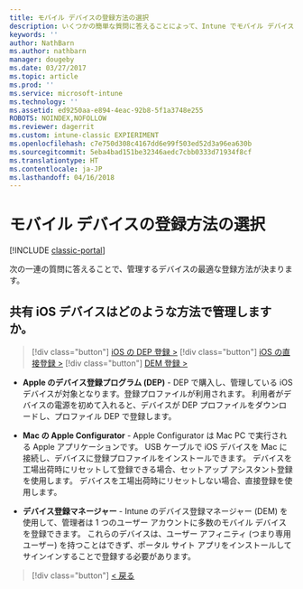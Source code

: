 ```yaml
---
title: モバイル デバイスの登録方法の選択
description: いくつかの簡単な質問に答えることによって、Intune でモバイル デバイスを登録する方法を決定する
keywords: ''
author: NathBarn
ms.author: nathbarn
manager: dougeby
ms.date: 03/27/2017
ms.topic: article
ms.prod: ''
ms.service: microsoft-intune
ms.technology: ''
ms.assetid: ed9250aa-e894-4eac-92b8-5f1a3748e255
ROBOTS: NOINDEX,NOFOLLOW
ms.reviewer: dagerrit
ms.custom: intune-classic EXPIERIMENT
ms.openlocfilehash: c7e750d308c4167dd6e99f503ed52d3a96ea630b
ms.sourcegitcommit: 5eba4bad151be32346aedc7cbb0333d71934f8cf
ms.translationtype: HT
ms.contentlocale: ja-JP
ms.lasthandoff: 04/16/2018
---
```

# <a name="choose-how-to-enroll-mobile-devices"></a>モバイル デバイスの登録方法の選択

[!INCLUDE [classic-portal](../includes/classic-portal.md)]

次の一連の質問に答えることで、管理するデバイスの最適な登録方法が決まります。

## <a name="how-will-you-manage-shared-ios-devices"></a>**共有 iOS デバイスはどのような方法で管理しますか。**

> [!div class="button"]
> [iOS の DEP 登録 >](/intune-classic/deploy-use/ios-device-enrollment-program-in-microsoft-intune)
> [!div class="button"]
> [iOS の直接登録 >](/intune-classic/deploy-use/ios-direct-enrollment-in-microsoft-intune)
> [!div class="button"]
> [DEM 登録 >](/intune-classic/deploy-use/enroll-corporate-owned-devices-with-the-device-enrollment-manager-in-microsoft-intune)

  - **Apple のデバイス登録プログラム (DEP)** - DEP で購入し、管理している iOS デバイスが対象となります。登録プロファイルが利用されます。 利用者がデバイスの電源を初めて入れると、デバイスが DEP プロファイルをダウンロードし、プロファイル DEP で登録します。

  - **Mac の Apple Configurator** - Apple Configurator は Mac PC で実行される Apple アプリケーションです。 USB ケーブルで iOS デバイスを Mac に接続し、デバイスに登録プロファイルをインストールできます。 デバイスを工場出荷時にリセットして登録できる場合、セットアップ アシスタント登録を使用します。 デバイスを工場出荷時にリセットしない場合、直接登録を使用します。

  - **デバイス登録マネージャー** - Intune のデバイス登録マネージャー (DEM) を使用して、管理者は 1 つのユーザー アカウントに多数のモバイル デバイスを登録できます。 これらのデバイスは、ユーザー アフィニティ (つまり専用ユーザー) を持つことはできず、ポータル サイト アプリをインストールしてサインインすることで登録する必要があります。

> [!div class="button"]
> [< 戻る](choose-how-to-enroll-devices3.md)
